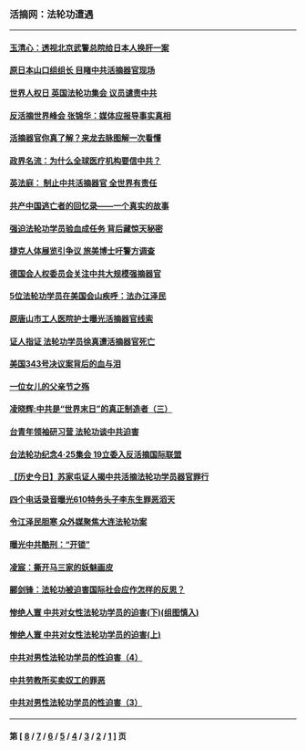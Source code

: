 ### 活摘网：法轮功遭遇
---
#### [玉清心：透视北京武警总院给日本人换肝一案](../../pages/nf5881/n13771978.md?10230430) 
#### [原日本山口组组长 目睹中共活摘器官现场](../../pages/nf5881/n13767360.md?10230430) 
#### [世界人权日 英国法轮功集会 议员谴责中共](../../pages/nf5881/n13431763.md?10230430) 
#### [反活摘世界峰会 张锦华：媒体应报导事实真相](../../pages/nf5881/n13278502.md?10230430) 
#### [活摘器官你真了解？来龙去脉图解一次看懂](../../pages/nf5881/n13013820.md?10230430) 
#### [政界名流：为什么全球医疗机构要信中共？](../../pages/nf5881/n11945479.md?10230430) 
#### [英法庭： 制止中共活摘器官 全世界有责任](../../pages/nf5881/n11330691.md?10230430) 
#### [共产中国逃亡者的回忆录——一个真实的故事](../../pages/nf5881/n10918649.md?10230430) 
#### [强迫法轮功学员验血成任务 背后藏惊天秘密](../../pages/nf5881/n4252384.md?10230430) 
#### [捷克人体展览引争议 旅美博士吁警方调查](../../pages/nf5881/n9429187.md?10230430) 
#### [德国会人权委员会关注中共大规模强摘器官](../../pages/nf5881/n8418950.md?10230430) 
#### [5位法轮功学员在美国会山疾呼：法办江泽民](../../pages/nf5881/n8101519.md?10230430) 
#### [原唐山市工人医院护士曝光活摘器官线索](../../pages/nf5881/n8076384.md?10230430) 
#### [证人指证 法轮功学员徐真遭活摘器官死亡](../../pages/nf5881/n8042467.md?10230430) 
#### [美国343号决议案背后的血与泪](../../pages/nf5881/n8020684.md?10230430) 
#### [一位女儿的父亲节之殇](../../pages/nf5881/n8014122.md?10230430) 
#### [凌晓辉:中共是“世界末日”的真正制造者（三）](../../pages/nf5881/n4210333.md?10230430) 
#### [台青年领袖研习营 法轮功谈中共迫害](../../pages/nf5881/n4141857.md?10230430) 
#### [台法轮功纪念4‧25集会 19立委入反活摘国际联盟](../../pages/nf5881/n4141821.md?10230430) 
#### [【历史今日】苏家屯证人揭中共活摘法轮功学员器官罪行](../../pages/nf5881/n4135912.md?10230430) 
#### [四个电话录音曝光610特务头子李东生罪恶滔天](../../pages/nf5881/n4040060.md?10230430) 
#### [令江泽民胆寒 众外媒聚焦大连法轮功案](../../pages/nf5881/n3932671.md?10230430) 
#### [曝光中共酷刑：“开锁”](../../pages/nf5881/n3889373.md?10230430) 
#### [凌宸：撕开马三家的妖魅画皮](../../pages/nf5881/n3849369.md?10230430) 
#### [郦剑锋：法轮功被迫害国际社会应作怎样的反思？](../../pages/nf5881/n3824560.md?10230430) 
#### [惨绝人寰 中共对女性法轮功学员的迫害(下)(组图慎入)](../../pages/nf5881/n3816285.md?10230430) 
#### [惨绝人寰 中共对女性法轮功学员的迫害(上)](../../pages/nf5881/n3815374.md?10230430) 
#### [中共对男性法轮功学员的性迫害（4）](../../pages/nf5881/n3769144.md?10230430) 
#### [中共劳教所买卖奴工的罪恶](../../pages/nf5881/n3769378.md?10230430) 
#### [中共对男性法轮功学员的性迫害（3）](../../pages/nf5881/n3768231.md?10230430) 

---
#### 第 [ [8](./8.md?10230430) / [7](./7.md?10230430) / [6](./6.md?10230430) / [5](./5.md?10230430) / [4](./4.md?10230430) / [3](./3.md?10230430) / [2](./2.md?10230430) / [1](./1.md?10230430) ] 页
